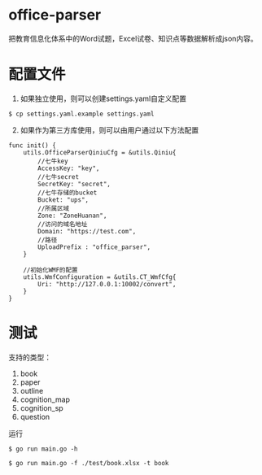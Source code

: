 # office-parser
把教育信息化体系中的Word试题，Excel试卷、知识点等数据解析成json内容。

# 配置文件
1. 如果独立使用，则可以创建settings.yaml自定义配置
```
$ cp settings.yaml.example settings.yaml
```

2. 如果作为第三方库使用，则可以由用户通过以下方法配置
```
func init() {
	utils.OfficeParserQiniuCfg = &utils.Qiniu{
		//七牛key
		AccessKey: "key",
		//七牛secret
		SecretKey: "secret",
		//七牛存储的bucket
		Bucket: "ups",
		//所属区域
		Zone: "ZoneHuanan",
		//访问的域名地址
		Domain: "https://test.com",
        //路径
        UploadPrefix : "office_parser",
	}

    //初始化WMF的配置
    utils.WmfConfiguration = &utils.CT_WmfCfg{
        Uri: "http://127.0.0.1:10002/convert",
    }
}
```

# 测试
支持的类型：
1. book
2. paper
3. outline
4. cognition_map
5. cognition_sp
6. question

运行
```
$ go run main.go -h

$ go run main.go -f ./test/book.xlsx -t book
```